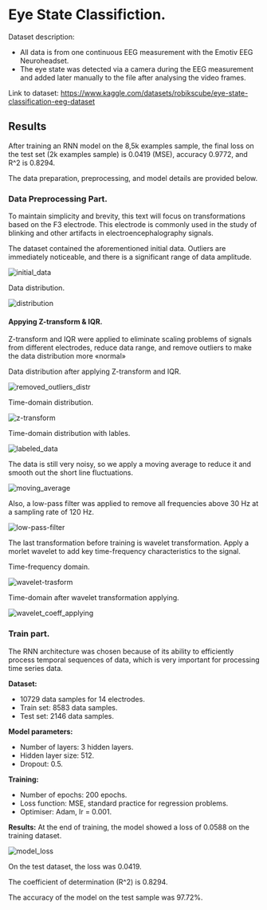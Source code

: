 # Eye State Classifiction. 

Dataset description: 
- All data is from one continuous EEG measurement with the Emotiv EEG Neuroheadset.
- The eye state was detected via a camera during the EEG measurement and added later manually to the file after analysing the video frames.

Link to dataset: https://www.kaggle.com/datasets/robikscube/eye-state-classification-eeg-dataset

## Results 
After training an RNN model on the 8,5k examples sample, the final loss on the test set (2k examples sample) is 0.0419 (MSE), accuracy 0.9772, and R^2 is 0.8294. 

The data preparation, preprocessing, and model details are provided below.

### Data Preprocessing Part.
To maintain simplicity and brevity, this text will focus on transformations based on the F3 electrode. This electrode is commonly used in the study of blinking and other artifacts in electroencephalography signals.

The dataset contained the aforementioned initial data. Outliers are immediately noticeable, and there is a significant range of data amplitude. 

![initial_data](https://github.com/diko0071/eeg_eye_state_classification/assets/82669452/98088e2e-27be-431d-8339-db3eb59bac8d)

Data distribution.

![distribution](https://github.com/diko0071/eeg_eye_state_classification/assets/82669452/60ea58fa-8075-4a8b-9fea-bddad4c942c5)

#### Appying Z-transform & IQR. 
Z-transform and IQR were applied to eliminate scaling problems of signals from different electrodes, reduce data range, and remove outliers to make the data distribution more «normal»

Data distribution after applying Z-transform and IQR. 

![removed_outliers_distr](https://github.com/diko0071/eeg_eye_state_classification/assets/82669452/0d3f0ff1-0c95-498e-a05e-8f32916ace59)

Time-domain distribution. 

![z-transform](https://github.com/diko0071/eeg_eye_state_classification/assets/82669452/bd9640c6-9c92-4676-bd9c-2e0308c3fbe8)

Time-domain distribution with lables.

![labeled_data](https://github.com/diko0071/eeg_eye_state_classification/assets/82669452/4e5a05fa-29e5-43d1-b19f-11994a6b8118)

The data is still very noisy, so we apply a moving average to reduce it and smooth out the short line fluctuations. 

![moving_average](https://github.com/diko0071/eeg_eye_state_classification/assets/82669452/4f9b4258-b73d-4402-87a6-65607b7e579d)

Also, a low-pass filter was applied to remove all frequencies above 30 Hz at a sampling rate of 120 Hz. 

![low-pass-filter](https://github.com/diko0071/eeg_eye_state_classification/assets/82669452/2fb52758-70a3-4680-95ed-7727d940b9ea)

The last transformation before training is wavelet transformation. Apply a morlet wavelet to add key time-frequency characteristics to the signal. 

Time-frequency domain.

![wavelet-trasform](https://github.com/diko0071/eeg_eye_state_classification/assets/82669452/9e743f86-bd21-4edc-bfaa-0c58d59563d1)

Time-domain after wavelet transformation applying. 

![wavelet_coeff_applying](https://github.com/diko0071/eeg_eye_state_classification/assets/82669452/25b0269e-b8cc-4dc4-8788-e56b7dbe78c7)


### Train part. 
The RNN architecture was chosen because of its ability to efficiently process temporal sequences of data, which is very important for processing time series data.

**Dataset:**
- 10729 data samples for 14 electrodes.
- Train set: 8583 data samples.
- Test set: 2146 data samples.

**Model parameters:**
- Number of layers: 3 hidden layers.
- Hidden layer size: 512.
- Dropout: 0.5.
  
**Training:**
- Number of epochs: 200 epochs.
- Loss function: MSE, standard practice for regression problems. 
- Optimiser: Adam, lr = 0.001.

**Results:**
At the end of training, the model showed a loss of 0.0588 on the training dataset. 

![model_loss](https://github.com/diko0071/eeg_eye_state_classification/assets/82669452/eff36710-199a-4a44-9f2d-366e87e97f59)

On the test dataset, the loss was 0.0419. 

The coefficient of determination (R^2) is 0.8294. 

The accuracy of the model on the test sample was 97.72%.










